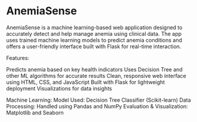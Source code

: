 # AnemiaSense

AnemiaSense is a machine learning-based web application designed to accurately detect and help manage anemia using clinical data. The app uses trained machine learning models to predict anemia conditions and offers a user-friendly interface built with Flask for real-time interaction.

Features:

Predicts anemia based on key health indicators
Uses Decision Tree and other ML algorithms for accurate results
Clean, responsive web interface using HTML, CSS, and JavaScript
Built with Flask for lightweight deployment
Visualizations for data insights

Machine Learning:
Model Used: Decision Tree Classifier (Scikit-learn)
Data Processing: Handled using Pandas and NumPy
Evaluation & Visualization: Matplotlib and Seaborn

